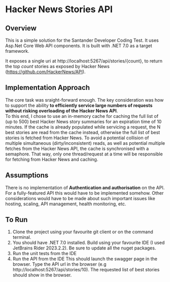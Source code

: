 # Hacker News Stories API

## Overview

This is a simple solution for the Santander Developer Coding Test. It uses Asp.Net Core Web API components. It is built with .NET 7.0 as a target framework.

It exposes a single uri at http://localhost:5267/api/stories/{count}, to return the top _count_ stories as exposed by Hacker News (https://github.com/HackerNews/API).

## Implementation Approach

The core task was sraight-forward enough. The key consideration was how to support the ability **to efficiently service large numbers of requests without risking overloading of the Hacker News API**.  
To this end, I chose to use an in-memory cache for caching the full list of (up to 500) best Hacker News story summaries for an expiration time of 10 minutes.
If the cache is already populated while servicing a request, the N best stories are read from the cache instead, otherwise the full list of best stories is fetched from Hacker News. To avoid a potential collision of multiple simultaneous (dirty/inconsistent) reads, as well as potential multiple fetches from the Hacker News API, the cache is synchronised with a semaphore.
That way, only one thread/request at a time will be responsible for fetching from Hacker News and caching.

## Assumptions

There is no implementation of **Authentication and authorisation** on the API. For a fully-featured API this would have to be implemented somehow.
Other considerations would have to be made about such important issues like hosting, scaling, API management, health monitoring, etc.

## To Run

1. Clone the project using your favourite git client or on the command terminal.
1. You should have .NET 7.0 installed. Build using your favourite IDE (I used JetBrains Rider 2023.2.2). Be sure to update all the nuget packages.
1. Run the unit tests from the IDE
1. Run the API from the IDE
This should launch the swagger page in the browser. Type the API url in the browser (e.g http://localhost:5267/api/stories/10). The requested list of best stories should show in the browser.

